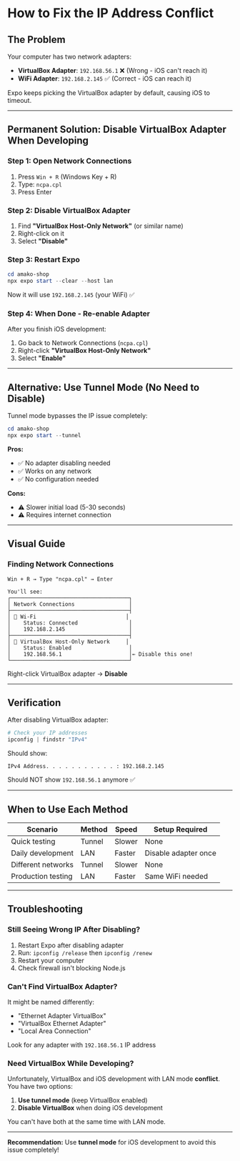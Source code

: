 # How to Fix the IP Address Conflict

## The Problem

Your computer has two network adapters:
- **VirtualBox Adapter**: `192.168.56.1` ❌ (Wrong - iOS can't reach it)
- **WiFi Adapter**: `192.168.2.145` ✅ (Correct - iOS can reach it)

Expo keeps picking the VirtualBox adapter by default, causing iOS to timeout.

---

## Permanent Solution: Disable VirtualBox Adapter When Developing

### Step 1: Open Network Connections

1. Press `Win + R` (Windows Key + R)
2. Type: `ncpa.cpl`
3. Press Enter

### Step 2: Disable VirtualBox Adapter

1. Find **"VirtualBox Host-Only Network"** (or similar name)
2. Right-click on it
3. Select **"Disable"**

### Step 3: Restart Expo

```powershell
cd amako-shop
npx expo start --clear --host lan
```

Now it will use `192.168.2.145` (your WiFi) ✅

### Step 4: When Done - Re-enable Adapter

After you finish iOS development:
1. Go back to Network Connections (`ncpa.cpl`)
2. Right-click **"VirtualBox Host-Only Network"**
3. Select **"Enable"**

---

## Alternative: Use Tunnel Mode (No Need to Disable)

Tunnel mode bypasses the IP issue completely:

```powershell
cd amako-shop
npx expo start --tunnel
```

**Pros:**
- ✅ No adapter disabling needed
- ✅ Works on any network
- ✅ No configuration needed

**Cons:**
- ⚠️ Slower initial load (5-30 seconds)
- ⚠️ Requires internet connection

---

## Visual Guide

### Finding Network Connections

```
Win + R → Type "ncpa.cpl" → Enter

You'll see:
┌─────────────────────────────────────┐
│ Network Connections                 │
├─────────────────────────────────────┤
│ 📶 Wi-Fi                            │
│    Status: Connected                │
│    192.168.2.145                    │
├─────────────────────────────────────┤
│ 🔗 VirtualBox Host-Only Network     │
│    Status: Enabled                  │
│    192.168.56.1                     │← Disable this one!
└─────────────────────────────────────┘
```

Right-click VirtualBox adapter → **Disable**

---

## Verification

After disabling VirtualBox adapter:

```powershell
# Check your IP addresses
ipconfig | findstr "IPv4"
```

Should show:
```
IPv4 Address. . . . . . . . . . . : 192.168.2.145
```

Should NOT show `192.168.56.1` anymore ✅

---

## When to Use Each Method

| Scenario | Method | Speed | Setup Required |
|----------|--------|-------|----------------|
| Quick testing | Tunnel | Slower | None |
| Daily development | LAN | Faster | Disable adapter once |
| Different networks | Tunnel | Slower | None |
| Production testing | LAN | Faster | Same WiFi needed |

---

## Troubleshooting

### Still Seeing Wrong IP After Disabling?

1. Restart Expo after disabling adapter
2. Run: `ipconfig /release` then `ipconfig /renew`
3. Restart your computer
4. Check firewall isn't blocking Node.js

### Can't Find VirtualBox Adapter?

It might be named differently:
- "Ethernet Adapter VirtualBox"
- "VirtualBox Ethernet Adapter"
- "Local Area Connection"

Look for any adapter with `192.168.56.1` IP address

### Need VirtualBox While Developing?

Unfortunately, VirtualBox and iOS development with LAN mode **conflict**. You have two options:

1. **Use tunnel mode** (keep VirtualBox enabled)
2. **Disable VirtualBox** when doing iOS development

You can't have both at the same time with LAN mode.

---

**Recommendation:** Use **tunnel mode** for iOS development to avoid this issue completely!

